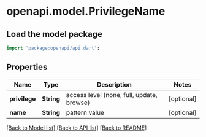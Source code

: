 # openapi.model.PrivilegeName

## Load the model package
```dart
import 'package:openapi/api.dart';
```

## Properties
Name | Type | Description | Notes
------------ | ------------- | ------------- | -------------
**privilege** | **String** | access level (none, full, update, browse) | [optional] 
**name** | **String** | pattern value | [optional] 

[[Back to Model list]](../README.md#documentation-for-models) [[Back to API list]](../README.md#documentation-for-api-endpoints) [[Back to README]](../README.md)


